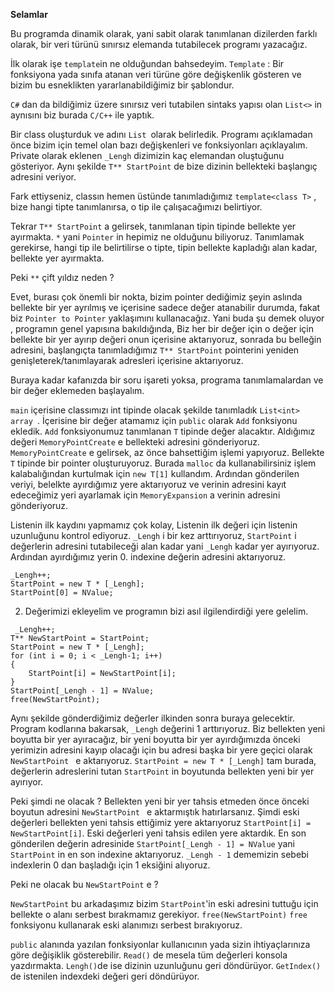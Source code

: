 **Selamlar**

Bu programda dinamik olarak, yani sabit olarak tanımlanan dizilerden farklı olarak, bir veri türünü sınırsız elemanda tutabilecek programı yazacağız.

İlk olarak işe `template`in ne olduğundan bahsedeyim. `Template` : Bir fonksiyona yada sınıfa atanan veri türüne göre değişkenlik gösteren ve bizim bu esneklikten yararlanabildiğimiz bir şablondur.

`C#` dan da bildiğimiz üzere sınırsız veri tutabilen sintaks yapısı olan `List<>` in aynısını biz burada `C/C++` ile yaptık.

Bir class oluşturduk ve adını `List `olarak belirledik. Programı açıklamadan önce bizim için temel olan bazı değişkenleri ve fonksiyonları açıklayalım.
Private olarak eklenen `_Lengh` dizimizin kaç elemandan oluştuğunu gösteriyor. Aynı şekilde  `T** StartPoint` de bize dizinin bellekteki başlangıç adresini veriyor.

Fark ettiyseniz,  classın hemen üstünde  tanımladığımız `template<class T>` , bize hangi tipte tanımlanırsa, o tip ile çalışacağımızı belirtiyor.

Tekrar `T** StartPoint` a gelirsek, tanımlanan tipin tipinde bellekte yer ayırmakta.  `*` yani `Pointer` in hepimiz ne olduğunu biliyoruz. Tanımlamak gerekirse, hangi tip ile belirtilirse o tipte, tipin bellekte kapladığı alan kadar, bellekte yer ayırmakta.

Peki `**` çift yıldız neden ?

Evet, burası çok önemli bir nokta, bizim pointer dediğimiz şeyin aslında bellekte bir yer ayrılmış ve içerisine sadece değer atanabilir durumda, fakat biz `Pointer to Pointer` yaklaşımını kullanacağız. Yani buda şu demek oluyor , programın genel yapısına bakıldığında, Biz her bir değer için o değer için bellekte bir yer ayırıp değeri onun içerisine aktarıyoruz, sonrada bu belleğin adresini, başlangıçta tanımladığımız `T** StartPoint` pointerini yeniden  genişleterek/tanımlayarak adresleri içerisine aktarıyoruz.

Buraya kadar kafanızda bir soru işareti yoksa, programa tanımlamalardan ve bir değer eklemeden başlayalım.

`main` içerisine classımızı int tipinde olacak şekilde tanımladık  `List<int> array `. İçerisine bir değer atamamız için `public` olarak `Add` fonksiyonu ekledik.
`Add` fonksiyonumuz tanımlanan `T` tipinde değer alacaktır. Aldığımız değeri `MemoryPointCreate` e bellekteki adresini gönderiyoruz. `MemoryPointCreate` e gelirsek, az önce bahsettiğim işlemi yapıyoruz. Bellekte `T`  tipinde bir pointer oluşturuyoruz. Burada `malloc` da kullanabilirsiniz işlem kalabalığından kurtulmak için `new T[1]` kullandım.
Ardından gönderilen veriyi, belelkte ayırdığımız yere aktarıyoruz ve verinin adresini kayıt edeceğimiz yeri ayarlamak için `MemoryExpansion` a verinin adresini gönderiyoruz.

Listenin ilk kaydını yapmamız çok kolay, Listenin ilk değeri için listenin uzunluğunu kontrol ediyoruz. `_Lengh` i bir kez arttırıyoruz, `StartPoint` i değerlerin adresini tutabileceği alan kadar yani `_Lengh` kadar yer ayırıyoruz. Ardından ayırdığımız yerin 0. indexine  değerin adresini aktarıyoruz.



```
_Lengh++;
StartPoint = new T * [_Lengh];
StartPoint[0] = NValue;
```

2. Değerimizi ekleyelim ve programın bizi asıl ilgilendirdiği yere gelelim. 
```
 _Lengh++;
T** NewStartPoint = StartPoint;
StartPoint = new T * [_Lengh];
for (int i = 0; i < _Lengh-1; i++)
{
    StartPoint[i] = NewStartPoint[i];
}
StartPoint[_Lengh - 1] = NValue;
free(NewStartPoint);
```
Aynı şekilde gönderdiğimiz değerler ilkinden sonra buraya gelecektir. Program kodlarına bakarsak, `_Lengh` değerini 1 arttırıyoruz. Biz bellekten yeni boyutta bir yer ayıracağız, bir yeni boyutta bir yer ayırdığımızda önceki yerimizin adresini kayıp olacağı için bu adresi başka bir yere geçici olarak `NewStartPoint ` e aktarıyoruz.
`StartPoint = new T * [_Lengh]` tam burada, değerlerin adreslerini tutan `StartPoint` in boyutunda bellekten yeni bir yer ayırıyor.

Peki şimdi ne olacak ? Bellekten yeni bir yer tahsis etmeden önce önceki boyutun adresini `NewStartPoint ` e aktarmıştık hatırlarsanız. Şimdi eski değerleri bellekten yeni tahsis ettiğimiz yere aktarıyoruz `StartPoint[i] = NewStartPoint[i]`.
Eski değerleri yeni tahsis edilen yere aktardık. En son gönderilen değerin adresinide `StartPoint[_Lengh - 1] = NValue`  yani `StartPoint` in en son indexine aktarıyoruz.
`_Lengh - 1` dememizin sebebi indexlerin 0 dan başladığı için 1 eksiğini alıyoruz.

Peki ne olacak bu `NewStartPoint` e ? 

`NewStartPoint` bu arkadaşımız bizim `StartPoint`'in eski adresini tuttuğu için bellekte o alanı serbest bırakmamız gerekiyor. `free(NewStartPoint)`  `free` fonksiyonu kullanarak eski alanımızı serbest bırakıyoruz.

 `public` alanında yazılan fonksiyonlar kullanıcının yada sizin ihtiyaçlarınıza göre değişiklik gösterebilir. `Read()` de mesela tüm değerleri konsola yazdırmakta. `Lengh()`de  ise dizinin uzunluğunu geri döndürüyor.
`GetIndex()` de istenilen indexdeki değeri geri döndürüyor.
